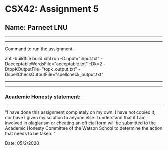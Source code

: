 # CSX42: Assignment 5
## Name: Parneet LNU

-----------------------------------------------------------------------
-----------------------------------------------------------------------
Command to run the assignment-

ant -buildfile build.xml run -Dinput="input.txt" -DacceptableWordsFile="acceptable.txt" -Dk=2 -DtopKOutputFile="topk_output.txt" -DspellCheckOutputFile="spellcheck_output.txt"

-----------------------------------------------------------------------


-----------------------------------------------------------------------
### Academic Honesty statement:
-----------------------------------------------------------------------

"I have done this assignment completely on my own. I have not copied
it, nor have I given my solution to anyone else. I understand that if
I am involved in plagiarism or cheating an official form will be
submitted to the Academic Honesty Committee of the Watson School to
determine the action that needs to be taken. "

Date: 05/2/2020



